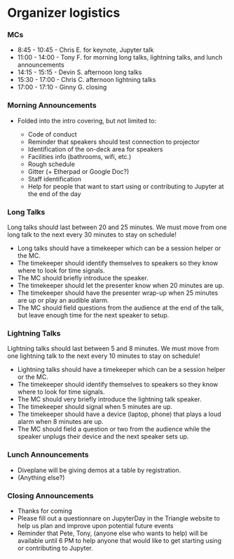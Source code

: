 # Organizer logistics

### MCs

* 8:45 - 10:45 - Chris E. for keynote, Jupyter talk
* 11:00 - 14:00 - Tony F. for morning long talks, lightning talks, and lunch announcements
* 14:15 - 15:15 - Devin S. afternoon long talks
* 15:30 - 17:00 - Chris C. afternoon lightning talks
* 17:00 - 17:10 - Ginny G. closing

### Morning Announcements

* Folded into the intro covering, but not limited to:

  * Code of conduct
  * Reminder that speakers should test connection to projector
  * Identification of the on-deck area for speakers
  * Facilities info (bathrooms, wifi, etc.)
  * Rough schedule
  * Gitter (+ Etherpad or Google Doc?)
  * Staff identification
  * Help for people that want to start using or contributing to Jupyter at the end of the day

### Long Talks

Long talks should last between 20 and 25 minutes. We must move from one long talk to the next every 30 minutes to stay on schedule!

* Long talks should have a timekeeper which can be a session helper or the MC.
* The timekeeper should identify themselves to speakers so they know where to look for time signals.
* The MC should briefly introduce the speaker.
* The timekeeper should let the presenter know when 20 minutes are up.
* The timekeeper should have the presenter wrap-up when 25 minutes are up or play an audible alarm.
* The MC should field questions from the audience at the end of the talk, but leave enough time for the next speaker to setup.

### Lightning Talks

Lightning talks should last between 5 and 8 minutes. We must move from one lightning talk to the next every 10 minutes to stay on schedule!

* Lightning talks should have a timekeeper which can be a session helper or the MC.
* The timekeeper should identify themselves to speakers so they know where to look for time signals.
* The MC should very briefly introduce the lightning talk speaker.
* The timekeeper should signal when 5 minutes are up.
* The timekeeper should have a device (laptop, phone) that plays a loud alarm when 8 minutes are up.
* The MC should field a question or two from the audience while the speaker unplugs their device and the next speaker sets up.

### Lunch Announcements

* Diveplane will be giving demos at a table by registration.
* (Anything else?)

### Closing Announcements

* Thanks for coming
* Please fill out a questionnare on JupyterDay in the Triangle website to help us plan and improve upon potential future events
* Reminder that Pete, Tony, (anyone else who wants to help) will be available until 6 PM to help anyone that would like to get starting using or contributing to Jupyter.
